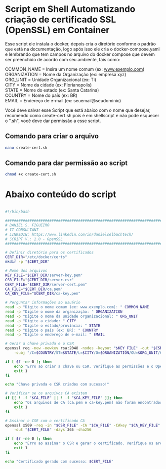 # Script em Shell Automatizando criação de certificado SSL (OpenSSL) em Container

Esse script ele instala o docker, depois cria o diretório conforme o padrão que está na documentação, logo após isso ele cria o docker-compose.yaml e lembrando que tem campos no arquivo do docker compose que devem ser preenchido de acordo com seu ambiente, tais como:

COMMON_NAME = Insira um nome comum (ex: www.exemplo.com)</br>
ORGANIZATION = Nome da Organização (ex: empresa xyz)</br>
ORG_UNIT = Unidade Organizacional (ex: TI)</br>
CITY = Nome da cidade (ex: Florianopolis)</br>
STATE = Nome do estado (ex: Santa Catarina)</br>
COUNTRY = Nome do país (ex: BR)</br>
EMAIL = Endereço de e-mail (ex: seuemail@seudominio)</br>

Você deve salvar esse Script que está abaixo com o nome que desejar, recomendo como create-cert.sh pois é em shellscript e não pode esquecer o ".sh", você deve dar permissão a esse script.

## Comando para criar o arquivo

```sh
nano create-cert.sh
```
## Comando para dar permissão ao script

```sh
chmod +x create-cert.sh
```

# Abaixo conteúdo do script

```sh

#!/bin/bash

#########################################################################################
# DANIEL S. FIGUEIRÓ                                                                    #
# IT CONSULTANT                                                                         #
# LINKEDIN: https://www.linkedin.com/in/danielselbachtech/                              #
# SCRIPT V.: 1.0 - OpenSSL                                                              #
#########################################################################################

# Definir diretório para os certificados
CERT_DIR="/etc/docker/certs"
mkdir -p "$CERT_DIR"

# Nome dos arquivos
KEY_FILE="$CERT_DIR/server-key.pem"
CSR_FILE="$CERT_DIR/server.csr"
CERT_FILE="$CERT_DIR/server-cert.pem"
CA_FILE="$CERT_DIR/ca.pem"
CA_KEY_FILE="$CERT_DIR/ca-key.pem"

# Perguntar informações ao usuário
read -p "Digite o nome comum (ex: www.exemplo.com): " COMMON_NAME
read -p "Digite o nome da organização: " ORGANIZATION
read -p "Digite o nome da unidade organizacional: " ORG_UNIT
read -p "Digite a cidade: " CITY
read -p "Digite o estado/província: " STATE
read -p "Digite o país (ex: BR): " COUNTRY
read -p "Digite o endereço de e-mail: " EMAIL

# Gerar a chave privada e o CSR
openssl req -new -newkey rsa:2048 -nodes -keyout "$KEY_FILE" -out "$CSR_FILE" \
    -subj "/C=$COUNTRY/ST=$STATE/L=$CITY/O=$ORGANIZATION/OU=$ORG_UNIT/CN=$COMMON_NAME/emailAddress=$EMAIL"

if [ $? -ne 0 ]; then
    echo "Erro ao criar a chave ou CSR. Verifique as permissões e o OpenSSL."
    exit 1
fi

echo "Chave privada e CSR criados com sucesso!"

# Verificar se os arquivos CA existem
if [[ ! -f "$CA_FILE" || ! -f "$CA_KEY_FILE" ]]; then
    echo "Os arquivos de CA (ca.pem e ca-key.pem) não foram encontrados. Certifique-se de que estão no diretório $CERT_DIR."
    exit 1
fi

# Assinar o CSR com o certificado CA
openssl x509 -req -in "$CSR_FILE" -CA "$CA_FILE" -CAkey "$CA_KEY_FILE" -CAcreateserial \
    -out "$CERT_FILE" -days 365 -sha256

if [ $? -ne 0 ]; then
    echo "Erro ao assinar o CSR e gerar o certificado. Verifique os arquivos de CA."
    exit 1
fi

echo "Certificado gerado com sucesso: $CERT_FILE"
